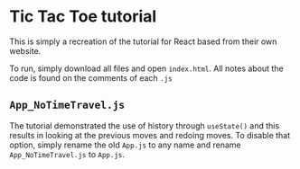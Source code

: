# Tic Tac Toe tutorial

This is simply a recreation of the tutorial for React based from their own website. 

To run, simply download all files and open `index.html`. All notes about the code is found on the comments of each `.js`

## `App_NoTimeTravel.js`
The tutorial demonstrated the use of history through `useState()` and this results in looking at the previous moves and redoing moves. To disable that option, simply rename the old `App.js` to any name and rename `App_NoTimeTravel.js` to `App.js`.